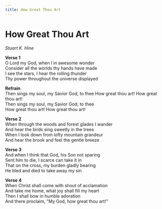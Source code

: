 ```yaml
---
title: How Great Thou Art
---
```


# How Great Thou Art

_Stuart K. Hine_

**Verse 1**  
O Lord my God, when I in awesome wonder  
Consider all the worlds thy hands have made  
I see the stars, I hear the rolling thunder  
Thy power throughout the universe displayed  

**Refrain**  
Then sings my soul, my Savior God, to thee 
How great thou art! How great thou art!  
Then sings my soul, my Savior God, to thee  
How great thou art! How great thou art!

**Verse 2**   
When through the woods and forest glades I wander  
And hear the birds sing sweetly in the trees  
When I look down from lofty mountain grandeur  
And hear the brook and feel the gentle breeze

**Verse 3**  
And when I think that God, his Son not sparing  
Sent him to die, I scarce can take it in  
That on the cross, my burden gladly bearing  
He bled and died to take away my sin

**Verse 4**  
When Christ shall come with shout of acclamation  
And take me home, what joy shall fill my heart  
Then I shall bow in humble adoration  
And there proclaim, "My God, how great thou art!"
